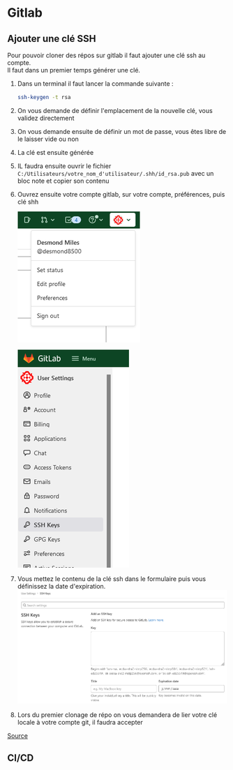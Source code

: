 # Gitlab

## Ajouter une clé SSH

Pour pouvoir cloner des répos sur gitlab il faut ajouter une clé ssh au compte.  
Il faut dans un premier temps générer une clé.

1. Dans un terminal il faut lancer la commande suivante :

    ```bash
    ssh-keygen -t rsa
    ```

1. On vous demande de définir l'emplacement de la nouvelle clé, vous validez directement
1. On vous demande ensuite de définir un mot de passe, vous êtes libre de le laisser vide ou non
1. La clé est ensuite générée
1. IL faudra ensuite ouvrir le fichier `C:/Utilisateurs/votre_nom_d'utilisateur/.shh/id_rsa.pub` avec un bloc note et copier son contenu
1. Ouvrez ensuite votre compte gitlab, sur votre compte, préférences, puis clé shh

   ![imd](img/pseudo.png)

   ![imd](img/menu.png)
1. Vous mettez le contenu de la clé ssh dans le formulaire puis vous définissez la date d'expiration.
   ![img](img/cle.png)
1. Lors du premier clonage de répo on vous demandera de lier votre clé locale à votre compte git, il faudra accepter

[Source](https://tutos.rezel.net/git/ssh-keys/)

## CI/CD

